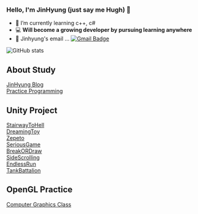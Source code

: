 ### Hello, I'm JinHyung (just say me Hugh) 👋
- 🌱 I’m currently learning c++, c#
- 💻 **Will become a growing developer by pursuing learning anywhere**
- 📮 Jinhyung's email ... [![Gmail Badge](https://img.shields.io/badge/Gmail-d14836?style=flat-square&logo=Gmail&logoColor=white&link=mailto:wlsgud16@gmail.com)](mailto:wlsgud16@gmail.com)  

![GitHub stats](https://github-readme-stats.vercel.app/api?username=jinhyung&show_icons=true&theme=radical)

## About Study
[JinHyung Blog](https://jinhyung16.github.io/)  
[Practice Programming](https://github.com/JinHyung16/CodingTest-Practice)  

## Unity Project
[StairwayToHell](https://github.com/JinHyung16/unity_StairwayToHell.git)  
[DreamingToy](https://github.com/JinHyung16/unity_ToyGame.git)  
[Zepeto](https://github.com/JinHyung16/Unity_Zepeto.git)  
[SeriousGame](https://github.com/JinHyung16/unity_SeriousGame)  
[BreakORDraw](https://github.com/JinHyung16/unity_BreakORDraw)  
[SideScrolling](https://github.com/JinHyung16/unity_SideScrolling_Gradius)  
[EndlessRun](https://github.com/JinHyung16/unity_EndlessRun)  
[TankBattalion](https://github.com/JinHyung16/unity_TankBattalion)  

## OpenGL Practice
[Computer Graphics Class](https://github.com/JinHyung16/OpenGL_ComputerGraphics)  
